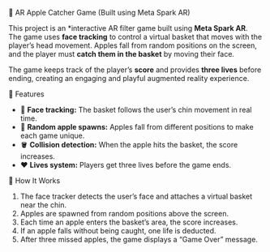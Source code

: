 🍎 AR Apple Catcher Game (Built using Meta Spark AR)

This project is an *interactive AR filter game built using **Meta Spark AR**.  
The game uses **face tracking** to control a virtual basket that moves with the player’s head movement. Apples fall from random positions on the screen, and the player must **catch them in the basket** by moving their face.

The game keeps track of the player’s **score** and provides **three lives** before ending, creating an engaging and playful augmented reality experience.

🎯 Features
- 🧠 **Face tracking:** The basket follows the user’s chin movement in real time.  
- 🍏 **Random apple spawns:** Apples fall from different positions to make each game unique.  
- 🪣 **Collision detection:** When the apple hits the basket, the score increases.  
- ❤️ **Lives system:** Players get three lives before the game ends.  


🧩 How It Works
1. The face tracker detects the user’s face and attaches a virtual basket near the chin.
2. Apples are spawned from random positions above the screen.
3. Each time an apple enters the basket’s area, the score increases.
4. If an apple falls without being caught, one life is deducted.
5. After three missed apples, the game displays a “Game Over” message.

